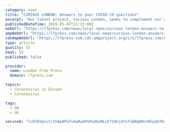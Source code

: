```yaml
---
category: news
title: "CURIOUS LONDON: Answers to your COVID-19 questions"
excerpt: "Our latest project, Curious London, seeks to complement our award-winning journalism by reporting more of what you, our readers, want to know. But as the coronavirus pandemic upends life here and around the world,"
publishedDateTime: 2020-05-07T13:33:00Z
webUrl: "https://lfpress.com/news/local-news/curious-london-answers-to-your-covid-19-questions/"
ampWebUrl: "https://lfpress.com/news/local-news/curious-london-answers-to-your-covid-19-questions/wcm/dfe03648-3c22-48ad-9844-167480f5b61a/amp/"
cdnAmpWebUrl: "https://lfpress-com.cdn.ampproject.org/c/s/lfpress.com/news/local-news/curious-london-answers-to-your-covid-19-questions/wcm/dfe03648-3c22-48ad-9844-167480f5b61a/amp/"
type: article
quality: 55
heat: 55
published: false

provider:
  name: London Free Press
  domain: lfpress.com

topics:
  - Coronavirus in Europe
  - Coronavirus

tags:
  - GB
  - UK

secured: "lcKSQYpxit/1kAp8PaTs4wRwUPGPa48uMLuY7IAnjXYxTo6NqKBnrWlpqhT6rgBYDHe+mmDCfPT6lUFTtNvYemh7R0Devn/avcZCNjKhVP4FfWeeIN8reJ8wIy9aqFYxlcp2zKCZlAcJLl/pUhh5td4Lw/FmgAc2ONx33zwa74VyKbC+eawZ46PXzinCFgkDnV8vorlJbjo16FSNbZvf5tQxlh5VHc348J2lqa5bXTXnaHOOiYF1mmzkXCUXP7MDGrsL9tuDU7WhXzflK0p0VO6EeL9fWyYHuRWpmQuFmn7seMlKukgoJPKouY8R34ea+qZ0TzHaLbf32LwcUICZoXBCBzwWBcelt0MaVYUroNfXaE6/3KTR9IZzZ6MpqdibXWPOFT46ZIgxlg/yxQyf+4WDXzRYGXD1wKgtgF71J8VdAgDf3oD7KEke41a5cUPtmFbvTnlhTlFIOnAreNDRBgCEJVSVn8nntUZbvcG/fgQ=;qZZmtCMi2e6A0d9das/kTA=="
---
```


